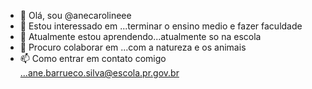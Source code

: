 
- 👋 Olá, sou @anecarolineee
- 👀 Estou interessado em ...terminar o ensino medio e fazer faculdade 
- 🌱 Atualmente estou aprendendo...atualmente so na escola 
- 💞️ Procuro colaborar em ...com a natureza e os animais 
- 📫 Como entrar em contato comigo ...ane.barrueco.silva@escola.pr.gov.br
